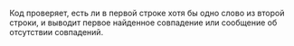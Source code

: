 Код проверяет, есть ли в первой строке хотя бы одно слово из второй строки, и выводит первое найденное совпадение или сообщение об отсутствии совпадений.
